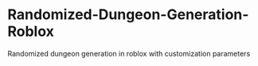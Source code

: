 # Randomized-Dungeon-Generation-Roblox
Randomized dungeon generation in roblox with customization parameters
